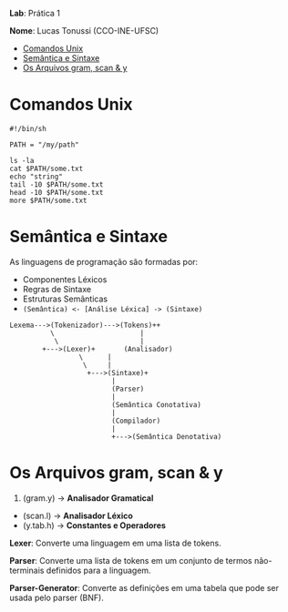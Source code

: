 __Lab__: Prática 1

__Nome__: Lucas Tonussi (CCO-INE-UFSC)

<div class="toc">
<ul>
<li><a href="#comandos-unix">Comandos Unix</a></li>
<li><a href="#semantica-e-sintaxe">Semântica e Sintaxe</a></li>
<li><a href="#os-arquivos-gram-scan-y">Os Arquivos gram, scan &amp; y</a></li>
</ul>
</div>

# Comandos Unix

```shell
#!/bin/sh

PATH = "/my/path"

ls -la
cat $PATH/some.txt
echo "string"
tail -10 $PATH/some.txt
head -10 $PATH/some.txt
more $PATH/some.txt
```

# Semântica e Sintaxe

As linguagens de programação são formadas por:

+ Componentes Léxicos
+ Regras de Sintaxe
+ Estruturas Semãnticas
+ `(Semântica) <- [Análise Léxica] -> (Sintaxe)`

```
Lexema--->(Tokenizador)--->(Tokens)++
	      \                     |
	       \                    |
		+--->(Lexer)+       (Analisador)
			     \      |
			      \     |
			       +--->(Sintaxe)+
					     |
					     (Parser)
					     |
					     (Semântica Conotativa)
					     |
					     (Compilador)
					     |
					     +--->(Semântica Denotativa)
```

# Os Arquivos gram, scan & y

1. (gram.y)  -> __Analisador Gramatical__
+  (scan.l)  -> __Analisador Léxico__
+  (y.tab.h) -> __Constantes e Operadores__


__Lexer__: Converte uma linguagem em uma lista de tokens.

__Parser__: Converte uma lista de tokens em um conjunto de termos não-terminais definidos para a linguagem.

__Parser-Generator__: Converte as definições em uma tabela que pode ser usada pelo parser (BNF).
